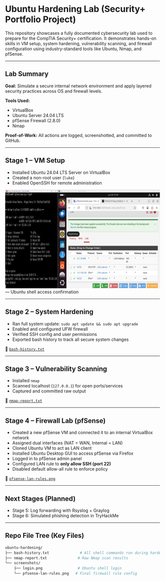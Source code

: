 # Ubuntu Hardening Lab (Security+ Portfolio Project)

This repository showcases a fully documented cybersecurity lab used to prepare for the CompTIA Security+ certification. It demonstrates hands-on skills in VM setup, system hardening, vulnerability scanning, and firewall configuration using industry-standard tools like Ubuntu, Nmap, and pfSense.

---

## Lab Summary
**Goal:** Simulate a secure internal network environment and apply layered security practices across OS and firewall levels.

**Tools Used:**
- VirtualBox
- Ubuntu Server 24.04 LTS
- pfSense Firewall (2.8.0)
- Nmap

**Proof-of-Work:** All actions are logged, screenshotted, and committed to GitHub.

---

## Stage 1 – VM Setup
- Installed Ubuntu 24.04 LTS Server on VirtualBox
- Created a non-root user (`luke`)
- Enabled OpenSSH for remote administration

![pfSense Rules](screenshots/pfsense-lan-rules.png) — Ubuntu shell access confirmation

---

## Stage 2 – System Hardening
- Ran full system update: `sudo apt update && sudo apt upgrade`
- Enabled and configured UFW firewall
- Verified SSH config and user permissions
- Exported bash history to track all secure system changes

📄 [`bash-history.txt`](ubuntu-hardening/bash-history.txt)

---

## Stage 3 – Vulnerability Scanning
- Installed `nmap`
- Scanned localhost (`127.0.0.1`) for open ports/services
- Captured and committed raw output

📄 [`nmap-report.txt`](ubuntu-hardening/nmap-report.txt)

---

## Stage 4 – Firewall Lab (pfSense)
- Created a new pfSense VM and connected it to an internal VirtualBox network
- Assigned dual interfaces (NAT = WAN, Internal = LAN)
- Cloned Ubuntu VM to act as LAN client
- Installed Ubuntu Desktop GUI to access pfSense via Firefox
- Logged in to pfSense admin panel
- Configured LAN rule to **only allow SSH (port 22)**
- Disabled default allow-all rule to enforce policy

📸 [`pfsense-lan-rules.png`](ubuntu-hardening/screenshots/pfsense-lan-rules.png)

---

## Next Stages (Planned)
- Stage 5: Log forwarding with Rsyslog + Graylog
- Stage 6: Simulated phishing detection in TryHackMe

---

## Repo File Tree (Key Files)
```bash
ubuntu-hardening/
├── bash-history.txt              # All shell commands run during hardening
├── nmap-report.txt              # Raw Nmap scan results
└── screenshots/
    ├── login.png                # Ubuntu shell login
    └── pfsense-lan-rules.png   # Final firewall rule config
